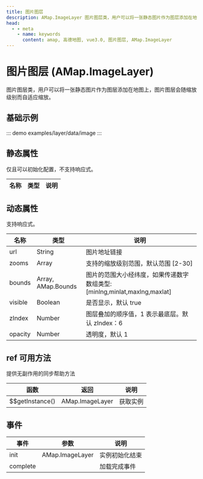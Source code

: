 ```yaml
---
title: 图片图层
description: AMap.ImageLayer 图片图层类，用户可以将一张静态图片作为图层添加在地图上，图片图层会随缩放级别而自适应缩放
head:
  - - meta
    - name: keywords
      content: amap, 高德地图, vue3.0, 图片图层, AMap.ImageLayer
---
```


# 图片图层 (AMap.ImageLayer)
图片图层类，用户可以将一张静态图片作为图层添加在地图上，图片图层会随缩放级别而自适应缩放。

## 基础示例

::: demo
examples/layer/data/image
:::


## 静态属性
仅且可以初始化配置，不支持响应式。

名称 | 类型 | 说明
---|---|---|

## 动态属性
支持响应式。

名称 | 类型 | 说明
---|---|---|
url | String | 图片地址链接
zooms | Array | 支持的缩放级别范围，默认范围 [2-30]
bounds | Array, AMap.Bounds | 图片的范围大小经纬度，如果传递数字数组类型: [minlng,minlat,maxlng,maxlat]
visible | Boolean | 是否显示，默认 true
zIndex | Number | 图层叠加的顺序值，1 表示最底层。默认 zIndex：6
opacity | Number | 透明度，默认 1

## ref 可用方法
提供无副作用的同步帮助方法

函数 | 返回 | 说明
---|---|---|
$$getInstance() | AMap.ImageLayer | 获取实例

## 事件

事件 | 参数 | 说明
---|---|---|
init | AMap.ImageLayer | 实例初始化结束
complete |  | 加载完成事件

